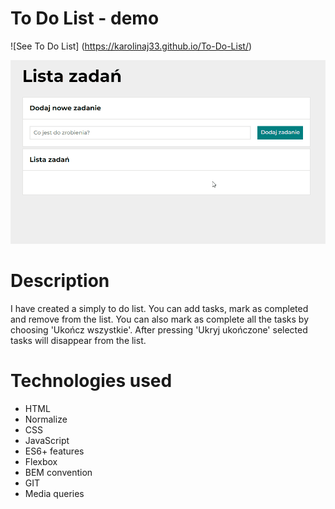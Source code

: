 # To Do List - demo

![See To Do List] (https://karolinaj33.github.io/To-Do-List/)
 

![ToDoList GIF](images/videoToDoList7.gif)
# Description
I have created a simply to do list. You can add tasks, mark as completed and remove from the list. You can also mark as complete all the tasks by choosing 'Ukończ wszystkie'. After pressing 'Ukryj ukończone' selected tasks will disappear from the list.
# Technologies used
- HTML
- Normalize
- CSS
- JavaScript
- ES6+ features
- Flexbox
- BEM convention
- GIT
- Media queries

